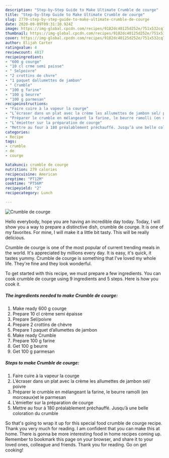 ```yaml
---
description: "Step-by-Step Guide to Make Ultimate Crumble de courge"
title: "Step-by-Step Guide to Make Ultimate Crumble de courge"
slug: 2770-step-by-step-guide-to-make-ultimate-crumble-de-courge
date: 2020-09-09T09:31:10.924Z
image: https://img-global.cpcdn.com/recipes/9182dc40125d252e/751x532cq70/crumble-de-courge-photo-principale-de-la-recette.jpg
thumbnail: https://img-global.cpcdn.com/recipes/9182dc40125d252e/751x532cq70/crumble-de-courge-photo-principale-de-la-recette.jpg
cover: https://img-global.cpcdn.com/recipes/9182dc40125d252e/751x532cq70/crumble-de-courge-photo-principale-de-la-recette.jpg
author: Elijah Carter
ratingvalue: 4
reviewcount: 4817
recipeingredient:
- "600 g courge"
- "10 cl crme semi paisse"
- " Selpoivre"
- "2 crottins de chvre"
- "1 paquet dallumettes de jambon"
- " Crumble"
- "100 g farine"
- "100 g beurre"
- "100 g parmesan"
recipeinstructions:
- "Faire cuire à la vapeur la courge"
- "L’écraser dans un plat avec la crème les allumettes de jambon sel/ poivre"
- "Préparer le crumble en mélangeant la farine, le beurre ramolli (en morceaux)et le parmesan"
- "L’émietter sur la préparation de courge"
- "Mettre au four à 180 préalablement préchauffé. Jusqu’à une belle coloration du crumble"
categories:
- Recipe
tags:
- crumble
- de
- courge

katakunci: crumble de courge 
nutrition: 279 calories
recipecuisine: American
preptime: "PT12M"
cooktime: "PT56M"
recipeyield: "2"
recipecategory: Lunch

---
```



![Crumble de courge](https://img-global.cpcdn.com/recipes/9182dc40125d252e/751x532cq70/crumble-de-courge-photo-principale-de-la-recette.jpg)

Hello everybody, hope you are having an incredible day today. Today, I will show you a way to prepare a distinctive dish, crumble de courge. It is one of my favorites. For mine, I will make it a little bit tasty. This will be really delicious.

Crumble de courge is one of the most popular of current trending meals in the world. It's appreciated by millions every day. It is easy, it's quick, it tastes yummy. Crumble de courge is something that I've loved my whole life. They're fine and they look wonderful.




To get started with this recipe, we must prepare a few ingredients. You can cook crumble de courge using 9 ingredients and 5 steps. Here is how you cook it.

<!--inarticleads1-->

##### The ingredients needed to make Crumble de courge:

1. Make ready 600 g courge
1. Prepare 10 cl crème semi épaisse
1. Prepare  Sel/poivre
1. Prepare 2 crottins de chèvre
1. Prepare 1 paquet d’allumettes de jambon
1. Make ready  Crumble
1. Prepare 100 g farine
1. Get 100 g beurre
1. Get 100 g parmesan




<!--inarticleads2-->

##### Steps to make Crumble de courge:

1. Faire cuire à la vapeur la courge
1. L’écraser dans un plat avec la crème les allumettes de jambon sel/ poivre
1. Préparer le crumble en mélangeant la farine, le beurre ramolli (en morceaux)et le parmesan
1. L’émietter sur la préparation de courge
1. Mettre au four à 180 préalablement préchauffé. Jusqu’à une belle coloration du crumble




So that's going to wrap it up for this special food crumble de courge recipe. Thank you very much for reading. I am confident that you can make this at home. There is gonna be more interesting food in home recipes coming up. Remember to bookmark this page on your browser, and share it to your loved ones, colleague and friends. Thank you for reading. Go on get cooking!
